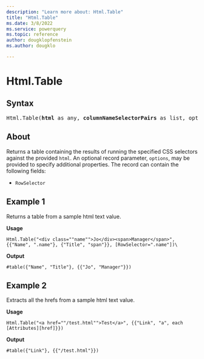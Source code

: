 ```yaml
---
description: "Learn more about: Html.Table"
title: "Html.Table"
ms.date: 3/8/2022
ms.service: powerquery
ms.topic: reference
author: dougklopfenstein
ms.author: dougklo

---
```

# Html.Table

## Syntax

<pre>
Html.Table(<b>html</b> as any, <b>columnNameSelectorPairs</b> as list, optional <b>options</b> as nullable record) as table
</pre>
  
## About

Returns a table containing the results of running the specified CSS selectors against the provided `html`. An optional record parameter, `options`, may be provided to specify additional properties. The record can contain the following fields:

* `RowSelector`

## Example 1

Returns a table from a sample html text value.

**Usage**

```powerquery-m
Html.Table("<div class=""name"">Jo</div><span>Manager</span>", {{"Name", ".name"}, {"Title", "span"}}, [RowSelector=".name"])\
```

**Output**

`#table({"Name", "Title"}, {{"Jo", "Manager"}})`

## Example 2

Extracts all the hrefs from a sample html text value.

**Usage**

```powerquery-m
Html.Table("<a href=""/test.html"">Test</a>", {{"Link", "a", each [Attributes][href]}})
```

**Output**

`#table({"Link"}, {{"/test.html"}})`
